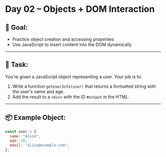# Day 02 – Objects + DOM Interaction

## 🧠 Goal:

- Practice object creation and accessing properties
- Use JavaScript to insert content into the DOM dynamically

---

## 💬 Task:

You're given a JavaScript object representing a user. Your job is to:

1. Write a function `getUserInfo(user)` that returns a formatted string with the user's name and age.
2. Add the result to a `<div>` with the ID `#output` in the HTML.

---

## 📦 Example Object:

```js
const user = {
  name: "Alice",
  age: 28,
  email: "alice@example.com",
};
```
